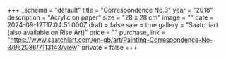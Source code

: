 +++
_schema = "default"
title = "Correspondence No.3"
year = "2018"
description = "Acrylic on paper"
size = "28 x 28 cm"
image = ""
date = 2024-09-12T17:04:51.000Z
draft = false
sale = true
gallery = "Saatchiart (also available on Rise Art)"
price = ""
purchase_link = "https://www.saatchiart.com/en-gb/art/Painting-Correspondence-No-3/962086/7113143/view"
private = false
+++

